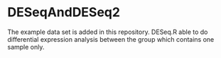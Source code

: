 # DESeqAndDESeq2

The example data set is added in this repository. 
DESeq.R able to do differential expression analysis between the group which contains one sample only.

